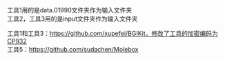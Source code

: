 工具1用的是data.01990文件夹作为输入文件夹  
工具2，工具3用的是input文件夹作为输入文件夹  

工具1和工具3：https://github.com/xupefei/BGIKit，修改了工具的加密编码为CP932  
工具5：https://github.com/sudachen/Molebox
